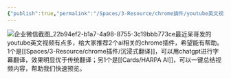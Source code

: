 ```yaml
---
{"publish":true,"permalink":"/Spaces/3-Resource/chrome插件/youtube英文视频如何看，工具推荐.md","created":"2025-07-29T23:04:28.719+08:00","modified":"2025-07-29T23:04:28.729+08:00","cssclasses":""}
---
```



![企业微信截图_22b94ef2-b1a7-4a98-8755-3c19bbb773ce](https://pub-pic.oldwinter.top/2025/06/783a3150a1348b01139fad9f9014af9b.png)最近呆哥发的youtube英文视频有点多，给大家推荐2个ai相关的chrome插件，希望能有帮助。1个是[[Spaces/3-Resource/chrome插件/沉浸式翻译]]，可以用chatgpt进行字幕翻译，效果明显优于传统翻译；另1个是[[Cards/HARPA AI]]，可以一键总结视频内容，帮助我们快速预览。